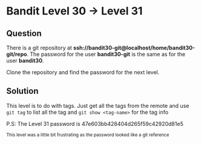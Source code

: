 # Bandit Level 30 → Level 31


## Question
There is a git repository at **ssh://bandit30-git@localhost/home/bandit30-git/repo**. The password for the user **bandit30-git** is the same as for the user **bandit30**.

Clone the repository and find the password for the next level.


## Solution
This level is to do with tags. Just get all the tags from the remote and use `git tag` to list all the tag and `git show <tag-name>` for the tag info

P.S: The Level 31 password is 47e603bb428404d265f59c42920d81e5



<small> This level was a little bit frustrating as the password looked like a git reference </small>
